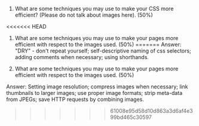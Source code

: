 1. What are some techniques you may use to make your CSS more efficient? (Please do not talk about images here). (50%)

<<<<<<< HEAD
1. What are some techniques you may use to make your pages more efficient with respect to the images used.  (50%)
=======
Answer: "DRY" - don't repeat yourself; self-descriptive naming of css selectors; adding comments when necessary; using shorthands.

2. What are some techniques you may use to make your pages more efficient with respect to the images used.  (50%)

Answer: Setting image resolution; compress images when necessary; link thumbnails to larger images; use proper image formats; strip meta-data from JPEGs; save HTTP requests by combining images.
>>>>>>> 61008e95d58d10d863a3d6af4e399bd465c30597
